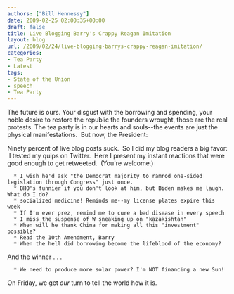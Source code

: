 ```yaml
---
authors: ["Bill Hennessy"]
date: 2009-02-25 02:00:35+00:00
draft: false
title: Live Blogging Barry's Crappy Reagan Imitation
layout: blog
url: /2009/02/24/live-blogging-barrys-crappy-reagan-imitation/
categories:
- Tea Party
- Latest
tags:
- State of the Union
- speech
- Tea Party
---
```


The future is ours.  Your disgust with the borrowing and spending, your noble desire to restore the republic the founders wrought, those are the real protests.  The tea party is in our hearts and souls--the events are just the physical manifestations.  But now, the President:

Ninety percent of live blog posts suck.  So I did my blog readers a big favor:  I tested my quips on Twitter.  Here I present my instant reactions that were good enough to get retweeted.  (You're welcome.)



	  * I wish he'd ask "the Democrat majority to ramrod one-sided legislation through Congress" just once.
	  * BHO's funnier if you don't look at him, but Biden makes me laugh. What do I do?
	  * socialized medicine! Reminds me--my license plates expire this week
	  * If I'm ever prez, remind me to cure a bad disease in every speech
	  * I miss the suspense of W sneaking up on "kazakishtan" 
	  * When will he thank China for making all this "investment" possible?
	  * Read the 10th Amendment, Barry
	  * When the hell did borrowing become the lifeblood of the economy?

And the winner . . . 

	  * We need to produce more solar power? I'm NOT financing a new Sun!

On Friday, we get _our_ turn to tell the world how it is.
